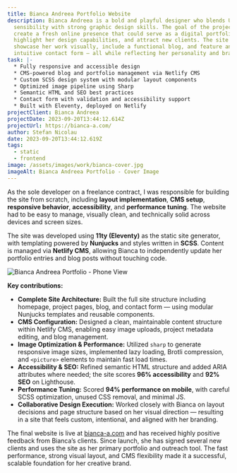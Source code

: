 ```yaml
---
title: Bianca Andreea Portfolio Website
description: Bianca Andreea is a bold and playful designer who blends UX/UI
  sensibility with strong graphic design skills. The goal of the project was to
  create a fresh online presence that could serve as a digital portfolio,
  highlight her design capabilities, and attract new clients. The site needed to
  showcase her work visually, include a functional blog, and feature an
  intuitive contact form — all while reflecting her personality and brand.
task: |-
  * Fully responsive and accessible design
  * CMS-powered blog and portfolio management via Netlify CMS
  * Custom SCSS design system with modular layout components
  * Optimized image pipeline using Sharp
  * Semantic HTML and SEO best practices
  * Contact form with validation and accessibility support
  * Built with Eleventy, deployed on Netlify
projectClient: Bianca Andreea
projectDate: 2023-09-20T13:44:12.614Z
projectUrl: https://bianca-a.com/
author: Stefan Nicolau
date: 2023-09-20T13:44:12.619Z
tags:
  - static
  - frontend
image: /assets/images/work/bianca-cover.jpg
imageAlt: Bianca Andreea Portfolio - Cover Image
---
```

As the sole developer on a freelance contract, I was responsible for building the site from scratch, including **layout implementation**, **CMS setup**, **responsive behavior**, **accessibility**, and **performance tuning**. The website had to be easy to manage, visually clean, and technically solid across devices and screen sizes. 

The site was developed using **11ty (Eleventy)** as the static site generator, with templating powered by **Nunjucks** and styles written in **SCSS**. Content is managed via **Netlify CMS**, allowing Bianca to independently update her portfolio entries and blog posts without touching code.

![Bianca Andreea Portfolio - Phone View](/assets/images/work/bianca-phone-view.jpg "Bianca Andreea Portfolio - Phone View")

**Key contributions:**

* **Complete Site Architecture:** Built the full site structure including homepage, project pages, blog, and contact form — using modular Nunjucks templates and reusable components.
* **CMS Configuration:** Designed a clean, maintainable content structure within Netlify CMS, enabling easy image uploads, project metadata editing, and blog management.
* **Image Optimization & Performance:** Utilized `sharp` to generate responsive image sizes, implemented lazy loading, Brotli compression, and `<picture>` elements to maintain fast load times.
* **Accessibility & SEO:** Refined semantic HTML structure and added ARIA attributes where needed; the site scores **96% accessibility** and **92% SEO** on Lighthouse.
* **Performance Tuning:** Scored **94% performance on mobile**, with careful SCSS optimization, unused CSS removal, and minimal JS.
* **Collaborative Design Execution:** Worked closely with Bianca on layout decisions and page structure based on her visual direction — resulting in a site that feels custom, intentional, and aligned with her branding.

The final website is live at [bianca-a.com](https://bianca-a.com) and has received highly positive feedback from Bianca’s clients. Since launch, she has signed several new clients and uses the site as her primary portfolio and outreach tool. The fast performance, strong visual layout, and CMS flexibility made it a successful, scalable foundation for her creative brand.
